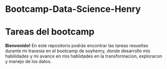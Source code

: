 # Bootcamp-Data-Science-Henry
# Tareas del bootcamp 
**Bienvenido!**
En este repositorio podrás encontrar las tareas resueltas durante mi travesia en el bootcamp de soyhenry, donde desarrollo mis habilidades y mi avance en mis hablidades en la transformacion, exploracon y manejo de los datos.
